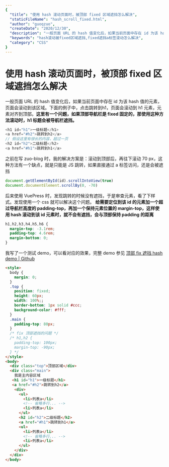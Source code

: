 ```yaml
---
{
  "title": "使用 hash 滚动页面时，被顶部 fixed 区域遮挡怎么解决",
  "staticFileName": "hash_scroll_fixed.html",
  "author": "guoqzuo",
  "createDate": "2020/12/30",
  "description": "一般页面 URL 的 hash 值变化后，如果当前页面中存在 id 为该 hash 值的元素，页面会滚动到该区域。下面的例子中，点击跳转到h1，页面会滚动到 h1 元素，元素对齐到顶部。**这里有一个问题，如果顶部导航栏是 fixed 固定的，那使用这种方法滚动时，h1 标题会被导航栏遮挡。**后来使用 VuePress 时，发现跳转的时候没有遮挡，于是审查元素，看了下样式。发现使用一个 css 就可以解决这个问题。 **给需要定位到该 id 的元素加一个超过导航栏高度的 padding-top，再加一个保持元素位置的 margin-top，这样使用 hash 滚动到该 id 元素时，就不会有遮挡，会与顶部保持 padding 的距离**",
  "keywords": "hash滚动被fixed区域遮挡,fixed遮挡a标签滚动怎么解决",
  "category": "CSS"
}
---
```

# 使用 hash 滚动页面时，被顶部 fixed 区域遮挡怎么解决
一般页面 URL 的 hash 值变化后，如果当前页面中存在 id 为该 hash 值的元素，页面会滚动到该区域。下面的例子中，点击跳转到h1，页面会滚动到 h1 元素，元素对齐到顶部。**这里有一个问题，如果顶部导航栏是 fixed 固定的，那使用这种方法滚动时，h1 标题会被导航栏遮挡。**
```js
<h1 id="h1">一级标题</h1>
<a href="#h2">跳转到h2</a>
// 假设这里有很长的内容，超过一页
<h2 id="h2">二级标题</h2>
<a href="#h1">跳转到h1</a>
```
之前在写 zuo-blog 时，我的解决方案是：滚动到顶部后，再往下滚动 70 px，这种方法有一个缺点，就是只能是 JS 跳转，如果直接通过 a 标签访问，还是会被遮挡
```js
document.getElementById(id).scrollIntoView(true)
document.documentElement.scrollBy(0, -70)
```
后来使用 VuePress 时，发现跳转的时候没有遮挡，于是审查元素，看了下样式。发现使用一个 css 就可以解决这个问题。 **给需要定位到该 id 的元素加一个超过导航栏高度的 padding-top，再加一个保持元素位置的 margin-top，这样使用 hash 滚动到该 id 元素时，就不会有遮挡，会与顶部保持 padding 的距离**
```css
h1,h2,h3,h4,h5,h6 {
  margin-top: -3.1rem;
  padding-top: 4.6rem;
  margin-bottom: 0;
}
```
我写了一个测试 demo，可以看对应的效果，完整 demo 参见 [顶部 fix 遮挡 hash demo | Github](https://github.com/dev-zuo/fedemo/tree/master/src/DebugDemo/顶部fix遮挡hash/index.html)
```html
<style>
  body {
    margin: 0;
  }
  .top {
    position: fixed;
    height: 60px;
    width: 100%;;
    border-bottom: 1px solid #ccc;
    background-color: #fff;
  }
  .main {
    padding-top: 80px;
  }
  /* fix 顶部遮挡的问题 */
  /* h1,h2 {
    padding-top: 100px;
    margin-top: -90px;
  } */
</style>
<body>
  <div class="top">顶部区域</div>
  <div class="main">
    我是主内容区域
   <h1 id="h1">一级标题</h1>
   <a href="#h2">跳转到h2</a>
    <div>
      <ul>
        <li>列表a</li>
        <!-- 省略多行... -->
        <li>列表a</li>
      </ul>
      <h2 id="h2">二级标题</h2>
      <a href="#h1">跳转到h1</a>
      <ul>
        <li>列表a</li>
        <!-- 省略多行... -->
        <li>列表a</li>
      </ul>
    </div>
  </div>
</body>
```
